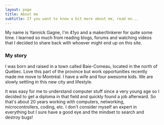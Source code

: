 ```yaml
---
layout: page
title: About me
subtitle: If you want to know a bit more about me, read on...
---
```


My name is Yannick Gagne, I'm 41yo and a maker/tinkerer for quite some time. I learned so much from reading blogs, forums and watching videos that I decided to share back with whoever might end up on this site.

### My story

I was born and raised in a town called Baie-Comeau, located in the north of Québec. Love this part of the province but work opportunities recently made me move to Montréal. I have a wife and four awesome kids. We are slowly settling in this new city and lifestyle.

It was easy for me to understand computer stuff since a very young age so I decided to get a diploma in that field and quickly found a job afterward. So that's about 20 years working with computers, networking, microcontrollers, coding, etc.  I don't consider myself
an expert in everything but I sure have a good eye and the mindset to search and destroy bugs!
